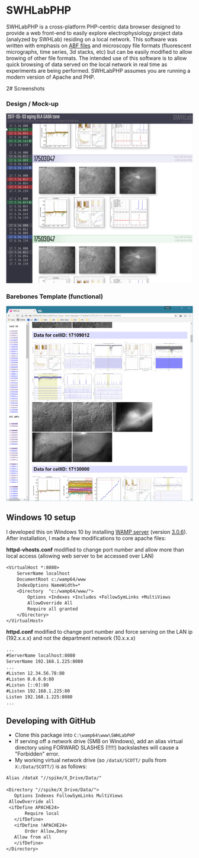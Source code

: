 # SWHLabPHP
SWHLabPHP is a cross-platform PHP-centric data browser designed to provide a web front-end to easily explore electrophysiology project data (analyzed by SWHLab) residing on a local network. This software was written with emphasis on [ABF files](http://mdc.custhelp.com/app/answers/detail/a_id/18881/~/axon%E2%84%A2-pclamp%C2%AE-abf-file-support-pack-download-page) and microscopy file formats (fluorescent micrographs, time series, 3d stacks, etc) but can be easily modified to allow browing of other file formats. The intended use of this software is to allow quick browsing of data served on the local network in real time as experiments are being performed. SWHLabPHP assumes you are running a modern version of Apache and PHP.

2# Screenshots
### Design / Mock-up
![](design/mockups/frames.jpg)

### Barebones Template (functional)
![](docs/barebones.png)

## Windows 10 setup
I developed this on Windows 10 by installing [WAMP server](https://sourceforge.net/projects/wampserver/) (version [3.0.6](https://www.google.com/search?q=wampserver3.0.6_x64_apache2.4.23_mysql5.7.14_php5.6.25-7.0.10.exe)). After installation, I made a few modifications to core apache files:

**httpd-vhosts.conf** modified to change port number and allow more than local access (allowing web server to be accessed over LAN)

```
<VirtualHost *:8080>
	ServerName localhost
	DocumentRoot c:/wamp64/www
	IndexOptions NameWidth=*
	<Directory  "c:/wamp64/www/">
		Options +Indexes +Includes +FollowSymLinks +MultiViews
		AllowOverride All
		Require all granted
	</Directory>
</VirtualHost>
```

**httpd.conf** modified to change port number and force serving on the LAN ip (192.x.x.x) and not the department network (10.x.x.x)
```
...
#ServerName localhost:8080
ServerName 192.168.1.225:8080
...
#Listen 12.34.56.78:80
#Listen 0.0.0.0:80
#Listen [::0]:80
#Listen 192.168.1.225:80
Listen 192.168.1.225:8080
...
```

## Developing with GitHub
* Clone this package into `C:\wamp64\www\SWHLabPHP`
* If serving off a network drive (SMB on Windows), add an alias virtual directory using FORWARD SLASHES (!!!!!) backslashes will cause a "Forbidden" error.
* My working virtual network drive (so `/dataX/SCOTT/` pulls from `X:/Data/SCOTT/`) is as follows:

 ```
 Alias /dataX "//spike/X_Drive/Data/"

<Directory "//spike/X_Drive/Data/">
	Options Indexes FollowSymLinks MultiViews
  AllowOverride all
  <ifDefine APACHE24>
		Require local
	</ifDefine>
	<ifDefine !APACHE24>
		Order Allow,Deny
    Allow from all
	</ifDefine>
</Directory>
 ```
